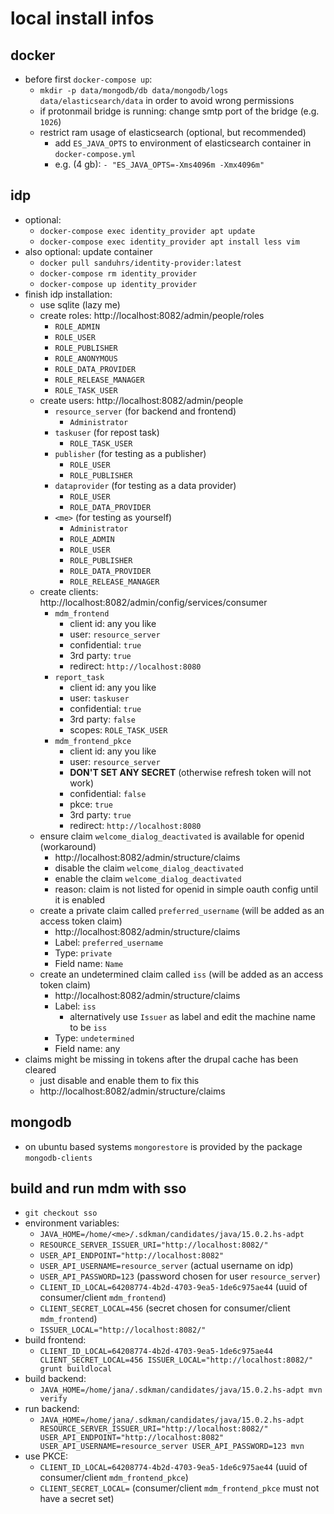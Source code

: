 # local install infos

## docker

* before first `docker-compose up`:
    * `mkdir -p data/mongodb/db data/mongodb/logs data/elasticsearch/data` in order to avoid wrong permissions
    * if protonmail bridge is running: change smtp port of the bridge (e.g. `1026`)
    * restrict ram usage of elasticsearch (optional, but recommended)
        * add `ES_JAVA_OPTS` to environment of elasticsearch container in `docker-compose.yml`
        * e.g. (4 gb): `- "ES_JAVA_OPTS=-Xms4096m -Xmx4096m"`

## idp

* optional:
    * `docker-compose exec identity_provider apt update`
    * `docker-compose exec identity_provider apt install less vim`
* also optional: update container
    * `docker pull sanduhrs/identity-provider:latest`
    * `docker-compose rm identity_provider`
    * `docker-compose up identity_provider`
* finish idp installation:
    * use sqlite (lazy me)
    * create roles: http://localhost:8082/admin/people/roles
        * `ROLE_ADMIN`
        * `ROLE_USER`
        * `ROLE_PUBLISHER`
        * `ROLE_ANONYMOUS`
        * `ROLE_DATA_PROVIDER`
        * `ROLE_RELEASE_MANAGER`
        * `ROLE_TASK_USER`
    * create users: http://localhost:8082/admin/people
        * `resource_server` (for backend and frontend)
            * `Administrator`
        * `taskuser` (for repost task)
            * `ROLE_TASK_USER`
        * `publisher` (for testing as a publisher)
            * `ROLE_USER`
            * `ROLE_PUBLISHER`
        * `dataprovider` (for testing as a data provider)
            * `ROLE_USER`
            * `ROLE_DATA_PROVIDER`
        * `<me>` (for testing as yourself)
            * `Administrator`
            * `ROLE_ADMIN`
            * `ROLE_USER`
            * `ROLE_PUBLISHER`
            * `ROLE_DATA_PROVIDER`
            * `ROLE_RELEASE_MANAGER`
    * create clients: http://localhost:8082/admin/config/services/consumer
        * `mdm_frontend`
            * client id: any you like
            * user: `resource_server`
            * confidential: `true`
            * 3rd party: `true`
            * redirect: `http://localhost:8080`
        * `report_task`
            * client id: any you like
            * user: `taskuser`
            * confidential: `true`
            * 3rd party: `false`
            * scopes: `ROLE_TASK_USER`
        * `mdm_frontend_pkce`
            * client id: any you like
            * user: `resource_server`
            * **DON'T SET ANY SECRET** (otherwise refresh token will not work)
            * confidential: `false`
            * pkce: `true`
            * 3rd party: `true`
            * redirect: `http://localhost:8080`
    * ensure claim `welcome_dialog_deactivated` is available for openid (workaround)
        * http://localhost:8082/admin/structure/claims
        * disable the claim `welcome_dialog_deactivated`
        * enable the claim `welcome_dialog_deactivated`
        * reason: claim is not listed for openid in simple oauth config until it is enabled
    * create a private claim called `preferred_username` (will be added as an access token claim)
        * http://localhost:8082/admin/structure/claims
        * Label: `preferred_username`
        * Type: `private`
        * Field name: `Name`
    * create an undetermined claim called `iss` (will be added as an access token claim)
        * http://localhost:8082/admin/structure/claims
        * Label: `iss`
            * alternatively use `Issuer` as label and edit the machine name to be `iss`
        * Type: `undetermined`
        * Field name: any
* claims might be missing in tokens after the drupal cache has been cleared
    * just disable and enable them to fix this
    * http://localhost:8082/admin/structure/claims

## mongodb

* on ubuntu based systems `mongorestore` is provided by the package `mongodb-clients`

## build and run mdm with sso

* `git checkout sso`
* environment variables:
    * `JAVA_HOME=/home/<me>/.sdkman/candidates/java/15.0.2.hs-adpt`
    * `RESOURCE_SERVER_ISSUER_URI="http://localhost:8082/"`
    * `USER_API_ENDPOINT="http://localhost:8082"`
    * `USER_API_USERNAME=resource_server` (actual username on idp)
    * `USER_API_PASSWORD=123` (password chosen for user `resource_server`)
    * `CLIENT_ID_LOCAL=64208774-4b2d-4703-9ea5-1de6c975ae44` (uuid of consumer/client `mdm_frontend`)
    * `CLIENT_SECRET_LOCAL=456` (secret chosen for consumer/client `mdm_frontend`)
    * `ISSUER_LOCAL="http://localhost:8082/"`
* build frontend:
    * `CLIENT_ID_LOCAL=64208774-4b2d-4703-9ea5-1de6c975ae44 CLIENT_SECRET_LOCAL=456 ISSUER_LOCAL="http://localhost:8082/" grunt buildlocal`
* build backend:
    * `JAVA_HOME=/home/jana/.sdkman/candidates/java/15.0.2.hs-adpt mvn verify`
* run backend:
    * `JAVA_HOME=/home/jana/.sdkman/candidates/java/15.0.2.hs-adpt RESOURCE_SERVER_ISSUER_URI="http://localhost:8082/" USER_API_ENDPOINT="http://localhost:8082" USER_API_USERNAME=resource_server USER_API_PASSWORD=123 mvn`
* use PKCE:
    * `CLIENT_ID_LOCAL=64208774-4b2d-4703-9ea5-1de6c975ae44` (uuid of consumer/client `mdm_frontend_pkce`)
    * `CLIENT_SECRET_LOCAL=` (consumer/client `mdm_frontend_pkce` must not have a secret set)


